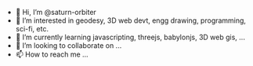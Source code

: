 - 👋 Hi, I’m @saturn-orbiter
- 👀 I’m interested in geodesy, 3D web devt, engg drawing, programming, sci-fi, etc.
- 🌱 I’m currently learning javascripting, threejs, babylonjs, 3D web gis, ...
- 💞️ I’m looking to collaborate on ...
- 📫 How to reach me ...

<!---
saturn-orbiter/saturn-orbiter is a ✨ special ✨ repository because its `README.md` (this file) appears on your GitHub profile.
You can click the Preview link to take a look at your changes.
--->
